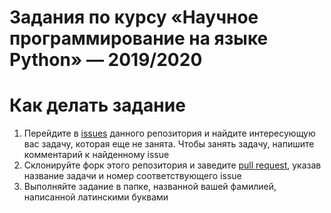 # Задания по курсу «Научное программирование на языке Python» — 2019/2020

# Как делать задание

1. Перейдите в [issues](./issues/) данного репозитория и найдите интересующую вас задачу, которая еще не занята. Чтобы занять задачу, напишите комментарий к найденному issue
2. Склонируйте форк этого репозитория и заведите [pull request](./pulls/), указав название задачи и номер соответствующего issue
3. Выполняйте задание в папке, названной вашей фамилией, написанной латинскими буквами
